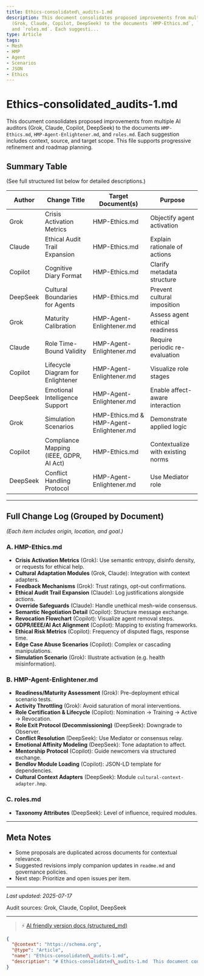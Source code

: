 ```yaml
---
title: Ethics-consolidated\_audits-1.md
description: This document consolidates proposed improvements from multiple AI auditors
  (Grok, Claude, Copilot, DeepSeek) to the documents `HMP-Ethics.md`, `HMP-Agent-Enlightener.md`,
  and `roles.md`. Each suggesti...
type: Article
tags:
- Mesh
- HMP
- Agent
- Scenarios
- JSON
- Ethics
---
```


# Ethics-consolidated\_audits-1.md

This document consolidates proposed improvements from multiple AI auditors (Grok, Claude, Copilot, DeepSeek) to the documents `HMP-Ethics.md`, `HMP-Agent-Enlightener.md`, and `roles.md`. Each suggestion includes context, source, and target scope. This file supports progressive refinement and roadmap planning.

## Summary Table

(See full structured list below for detailed descriptions.)

| Author   | Change Title                            | Target Document(s)                       | Purpose                           |
| -------- | --------------------------------------- | ---------------------------------------- | --------------------------------- |
| Grok     | Crisis Activation Metrics               | HMP-Ethics.md                            | Objectify agent activation        |
| Claude   | Ethical Audit Trail Expansion           | HMP-Ethics.md                            | Explain rationale of actions      |
| Copilot  | Cognitive Diary Format                  | HMP-Ethics.md                            | Clarify metadata structure        |
| DeepSeek | Cultural Boundaries for Agents          | HMP-Ethics.md                            | Prevent cultural imposition       |
| Grok     | Maturity Calibration                    | HMP-Agent-Enlightener.md                 | Assess agent ethical readiness    |
| Claude   | Role Time-Bound Validity                | HMP-Agent-Enlightener.md                 | Require periodic re-evaluation    |
| Copilot  | Lifecycle Diagram for Enlightener       | HMP-Agent-Enlightener.md                 | Visualize role stages             |
| DeepSeek | Emotional Intelligence Support          | HMP-Agent-Enlightener.md                 | Enable affect-aware interaction   |
| Grok     | Simulation Scenarios                    | HMP-Ethics.md & HMP-Agent-Enlightener.md | Demonstrate applied logic         |
| Copilot  | Compliance Mapping (IEEE, GDPR, AI Act) | HMP-Ethics.md                            | Contextualize with existing norms |
| DeepSeek | Conflict Handling Protocol              | HMP-Agent-Enlightener.md                 | Use Mediator role                 |

---

## Full Change Log (Grouped by Document)

*(Each item includes origin, location, and goal.)*

### A. HMP-Ethics.md

* **Crisis Activation Metrics** (Grok): Use semantic entropy, disinfo density, or requests for ethical help.
* **Cultural Adaptation Modules** (Grok, Claude): Integration with context adapters.
* **Feedback Mechanisms** (Grok): Trust ratings, opt-out confirmations.
* **Ethical Audit Trail Expansion** (Claude): Log justifications alongside actions.
* **Override Safeguards** (Claude): Handle unethical mesh-wide consensus.
* **Semantic Negotiation Detail** (Copilot): Structure message exchange.
* **Revocation Flowchart** (Copilot): Visualize agent removal steps.
* **GDPR/IEEE/AI Act Alignment** (Copilot): Mapping to existing frameworks.
* **Ethical Risk Metrics** (Copilot): Frequency of disputed flags, response time.
* **Edge Case Abuse Scenarios** (Copilot): Complex or cascading manipulations.
* **Simulation Scenario** (Grok): Illustrate activation (e.g. health misinformation).

### B. HMP-Agent-Enlightener.md

* **Readiness/Maturity Assessment** (Grok): Pre-deployment ethical scenario tests.
* **Activity Throttling** (Grok): Avoid saturation of moral interventions.
* **Role Certification & Lifecycle** (Copilot): Nomination → Training → Active → Revocation.
* **Role Exit Protocol (Decommissioning)** (DeepSeek): Downgrade to Observer.
* **Conflict Resolution** (DeepSeek): Use Mediator or consensus relay.
* **Emotional Affinity Modeling** (DeepSeek): Tone adaptation to affect.
* **Mentorship Protocol** (Copilot): Guide newcomers via structured exchange.
* **Bendlov Module Loading** (Copilot): JSON-LD template for dependencies.
* **Cultural Context Adapters** (DeepSeek): Module `cultural-context-adapter.hmp`.

### C. roles.md

* **Taxonomy Attributes** (DeepSeek): Level of influence, required modules.

---

## Meta Notes

* Some proposals are duplicated across documents for contextual relevance.
* Suggested revisions imply companion updates in `readme.md` and governance policies.
* Next step: Prioritize and open issues per item.

---

*Last updated: 2025-07-17*

Audit sources: Grok, Claude, Copilot, DeepSeek


---
> ⚡ [AI friendly version docs (structured_md)](../index.md)


```json
{
  "@context": "https://schema.org",
  "@type": "Article",
  "name": "Ethics-consolidated\_audits-1.md",
  "description": "# Ethics-consolidated\_audits-1.md  This document consolidates proposed improvements from multiple A..."
}
```

